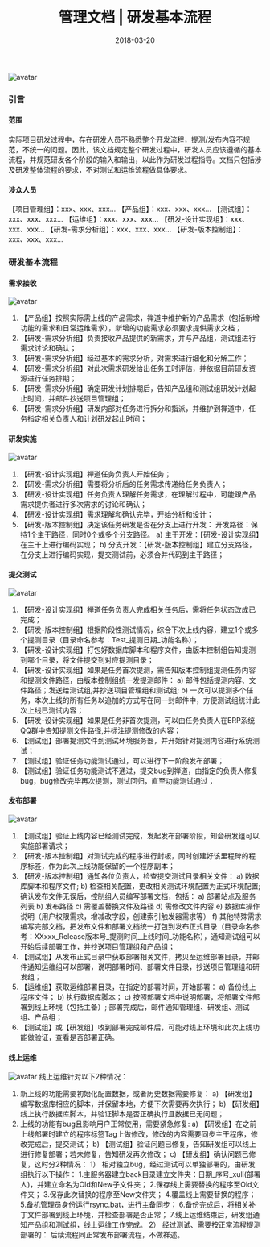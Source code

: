 ﻿---
title: 管理文档 | 研发基本流程
tags:
  - 流程
categories: 软件工程
date: 2018-03-20
---
![avatar](https://mysite.bj.bcebos.com/images/articles/3baf0c7a-7e45-4d4e-84d0-a5e9831f9f25.jpg)
 
### 引言

#### 范围
实际项目研发过程中，存在研发人员不熟悉整个开发流程，提测/发布内容不规范，不统一的问题。因此，该文档规定整个研发过程中，研发人员应该遵循的基本流程，并规范研发各个阶段的输入和输出，以此作为研发过程指导。文档只包括涉及研发整体流程的要求，不对测试和运维流程做具体要求。
<!-- more -->

####	涉众人员
【项目管理组】：xxx、xxx、xxx...
【产品组】：xxx、xxx、xxx...
【测试组】：xxx、xxx、xxx...
【运维组】：xxx、xxx、xxx...
【研发-设计实现组】：xxx、xxx、xxx...
【研发-需求分析组】：xxx、xxx、xxx...
【研发-版本控制组】：xxx、xxx、xxx...

### 研发基本流程

#### 需求接收 
![avatar](https://mysite.bj.bcebos.com/images/201803/20180320100329.png)
1.	【产品组】按照实际需上线的产品需求，禅道中维护新的产品需求（包括新增功能的需求和日常运维需求），新增的功能需求必须要求提供需求文档；
2.	【研发-需求分析组】负责接收产品提供的新需求，并与产品组，测试组进行需求讨论和确认；
3.	【研发-需求分析组】经过基本的需求分析，对需求进行细化和分解工作；
4.	【研发-需求分析组】对此次需求研发给出任务工时评估，并依据目前研发资源进行任务排期；
5.	【研发-需求分析组】确定研发计划排期后，告知产品组和测试组研发计划起止时间，并邮件抄送项目管理组；
6.	【研发-需求分析组】研发内部对任务进行拆分和指派，并维护到禅道中，任务指定相关负责人和计划研发起止时间；

#### 研发实施
![avatar](https://mysite.bj.bcebos.com/images/201803/20180320100400.png)
1.	【研发-设计实现组】禅道任务负责人开始任务；
2.	【研发-需求分析组】需要将分析后的任务需求传递给任务负责人；
3.	【研发-设计实现组】任务负责人理解任务需求，在理解过程中，可能跟产品需求提供者进行多次需求的讨论和确认；
4.	【研发-设计实现组】需求理解和确认完毕，开始分析和设计；
5.	【研发-版本控制组】决定该任务研发是否在分支上进行开发：
开发路径：保持1个主干路径，同时0个或多个分支路径。
a)	主干开发：【研发-设计实现组】在主干上进行编码实现；
b)	分支开发：【研发-版本控制组】建立分支路径，在分支上进行编码实现，提交测试前，必须合并代码到主干路径；

#### 提交测试 
![avatar](https://mysite.bj.bcebos.com/images/201803/20180320100423.png)
1.	【研发-设计实现组】禅道任务负责人完成相关任务后，需将任务状态改成已完成；
2.	【研发-版本控制组】根据阶段性测试情况，综合下次上线内容，建立1个或多个提测目录（目录命名参考：Test_提测日期_功能名称）；
3.	【研发-设计实现组】打包好数据库脚本和程序文件，由版本控制组告知提测到哪个目录，将文件提交到对应提测目录；
4.	【研发-设计实现组】如果是任务首次提测，需告知版本控制组提测任务内容和提测文件路径，由版本控制组统一发提测邮件：
a)	邮件包括提测内容、文件路径；发送给测试组,并抄送项目管理组和测试组;
b)	一次可以提测多个任务，本次上线的所有任务以追加的方式写在同一封邮件中，方便测试组统计此次上线已测试内容；
5.	 【研发-设计实现组】如果是任务非首次提测，可以由任务负责人在ERP系统QQ群中告知提测文件路径,并标注提测修改的内容；
6.	【测试组】部署提测文件到测试环境服务器，并开始针对提测内容进行系统测试；
7.	【测试组】验证任务功能测试通过，可以进行下一阶段发布部署；
8.	【测试组】验证任务功能测试不通过，提交bug到禅道，由指定的负责人修复bug，bug修改完毕再次提测，测试回归，直至功能测试通过；

#### 发布部署 
![avatar](https://mysite.bj.bcebos.com/images/201803/20180320100448.png)
1.	【测试组】验证上线内容已经测试完成，发起发布部署阶段，知会研发组可以实施部署请求；
2.	【研发-版本控制组】对测试完成的程序进行封板，同时创建好该里程碑的程序标签，作为此次上线功能保留的一个程序副本；
3.	【研发-版本控制组】通知各位负责人，检查提交测试目录相关文件：
a)	数据库脚本和程序文件;
b)	检查相关配置，更改相关测试环境配置为正式环境配置;
确认发布文件无误后，控制组人员编写部署文档，包括：
a)	部署站点及服务列表
b)	发布路径
c)	需覆盖替换文件及路径
d)	需修改文件内容
e)	数据库操作说明（用户权限需求，增减改字段，创建索引触发器需求等）
f)	其他特殊需求
编写完部文档，把发布文件和部署文档统一打包到发布正式目录（目录命名参考：XXxxx\_Release版本号\_提测时间\_上线时间\_功能名称），通知测试组可以开始后续部署工作，并抄送项目管理组和产品组；
4.	【测试组】从发布正式目录中获取部署相关文件，拷贝至运维部署目录，并邮件通知运维组可以部署，说明部署时间、部署文件目录，抄送项目管理组和研发组；
5.	【运维组】获取运维部署目录，在指定的部署时间，开始部署：
a)	备份线上程序文件；
b)	执行数据库脚本；
c)	按照部署文档中说明部署，将部署文件部署到线上环境（包括主备）;
部署完成后，邮件通知管理组、研发组、测试组、产品组；
6.	【测试组】或【研发组】收到部署完成邮件后，可能对线上环境和此次上线功能做验证，查看是否部署正确。

#### 线上运维 
![avatar](https://mysite.bj.bcebos.com/images/201803/20180320100508.png)
线上运维针对以下2种情况：
1.	新上线的功能需要初始化配置数据，或者历史数据需要修复：
a)	【研发组】编写数据库相应的脚本，并保留本地，方便下次需要再次执行；
b)	【研发组】线上执行数据库脚本，并验证脚本是否正确执行且数据已无问题；
2.	上线的功能有bug且影响用户正常使用，需要紧急修复:
a)	【研发组】在之前上线部署时建立的程序标签Tag上做修改，修改的内容需要同步主干程序，修改完成后，提交测试；
b)	【测试组】验证问题已修复，告知研发组可以线上进行修复部署；若未修复，告知研发再次修改；
c)	【研发组】确认问题已修复，这时分2种情况：
1）	相对独立bug，经过测试可以单独部署的，由研发组执行以下操作：
1.主服务器建立back目录建立文件夹：日期_序号_xuli(部署人)，并建立命名为Old和New子文件夹；
2.保存线上需要替换的程序至Old文件夹；
3.保存此次替换的程序至New文件夹；
4.覆盖线上需要替换的程序；
5.备机管理员身份运行rsync.bat，进行主备同步；
6.备份完成后，将相关补丁文件部署到线上环境，并检查部署是否正常；
7.线上运维结束后，研发组通知产品组和测试组，线上运维工作完成。
2）	经过测试、需要按正常流程提测部署的：
后续流程同正常发布部署流程，不做祥述。
